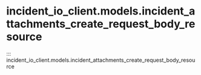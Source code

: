 # incident_io_client.models.incident_attachments_create_request_body_resource

::: incident_io_client.models.incident_attachments_create_request_body_resource